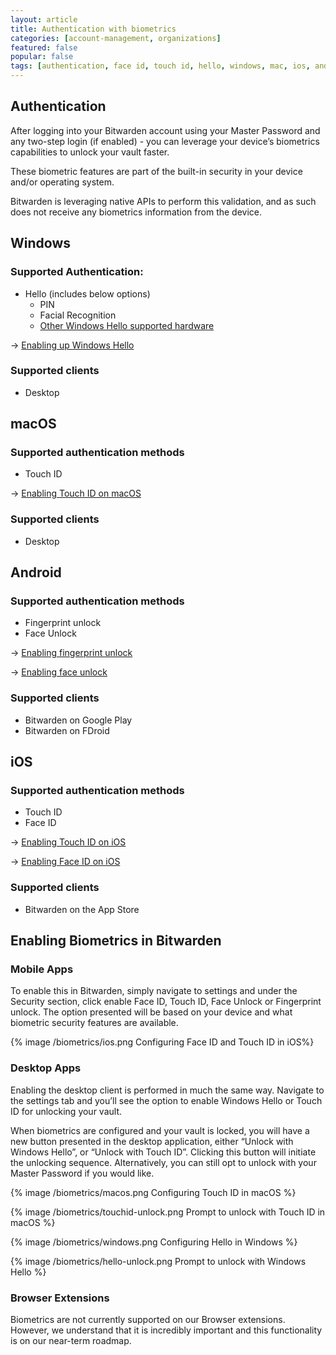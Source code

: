 ```yaml
---
layout: article
title: Authentication with biometrics
categories: [account-management, organizations]
featured: false
popular: false
tags: [authentication, face id, touch id, hello, windows, mac, ios, android]
---
```


## Authentication

After logging into your Bitwarden account using your Master Password and any two-step login (if enabled) - you can leverage your device’s biometrics capabilities to unlock your vault faster.

These biometric features are part of the built-in security in your device and/or operating system.

Bitwarden is leveraging native APIs to perform this validation, and as such does not receive any biometrics information from the device.

## Windows

### Supported Authentication:
- Hello (includes below options)
  - PIN
  - Facial Recognition
  - [Other Windows Hello supported hardware](https://docs.microsoft.com/en-us/windows-hardware/design/device-experiences/windows-hello-biometric-requirements)

&rarr; [Enabling up Windows Hello](https://support.microsoft.com/en-us/help/4028017/windows-learn-about-windows-hello-and-set-it-up)

### Supported clients

- Desktop

## macOS

### Supported authentication methods

- Touch ID

&rarr; [Enabling Touch ID on macOS](https://support.apple.com/en-us/HT207054)

### Supported clients

- Desktop

## Android

### Supported authentication methods

- Fingerprint unlock
- Face Unlock

&rarr; [Enabling fingerprint unlock](https://support.google.com/nexus/answer/6285273?hl=en)

&rarr; [Enabling face unlock](https://support.google.com/pixelphone/answer/9517039?hl=en)

### Supported clients

- Bitwarden on Google Play
- Bitwarden on FDroid

## iOS

### Supported authentication methods
- Touch ID
- Face ID

&rarr; [Enabling Touch ID on iOS](https://support.apple.com/en-us/HT201371)

&rarr; [Enabling Face ID on iOS](https://support.apple.com/en-us/HT208109)

### Supported clients

- Bitwarden on the App Store

## Enabling Biometrics in Bitwarden

### Mobile Apps

To enable this in Bitwarden, simply navigate to settings and under the Security section, click enable Face ID, Touch ID, Face Unlock or Fingerprint unlock. The option presented will be based on your device and what biometric security features are available.

{% image /biometrics/ios.png Configuring Face ID and Touch ID in iOS%}

### Desktop Apps

Enabling the desktop client is performed in much the same way. Navigate to the settings tab and you’ll see the option to enable Windows Hello or Touch ID for unlocking your vault.

When biometrics are configured and your vault is locked, you will have a new button presented in the desktop application, either “Unlock with Windows Hello”, or “Unlock with Touch ID”. Clicking this button will initiate the unlocking sequence. Alternatively, you can still opt to unlock with your Master Password if you would like.

{% image /biometrics/macos.png Configuring Touch ID in macOS %}

{% image /biometrics/touchid-unlock.png Prompt to unlock with Touch ID in macOS %}

{% image /biometrics/windows.png Configuring Hello in Windows %}

{% image /biometrics/hello-unlock.png Prompt to unlock with Windows Hello %}

### Browser Extensions

Biometrics are not currently supported on our Browser extensions. However, we understand that it is incredibly important and this functionality is on our near-term roadmap.
